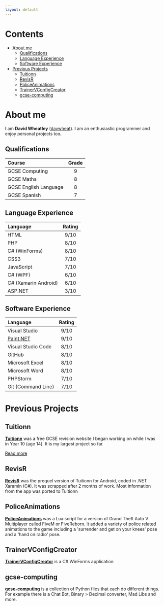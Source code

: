 ```yaml
---
layout: default
---
```


# Contents <!-- omit in toc -->

- [About me](#about-me)
  - [Qualifications](#qualifications)
  - [Language Experience](#language-experience)
  - [Software Experience](#software-experience)
- [Previous Projects](#previous-projects)
  - [Tuitionn](#tuitionn)
  - [RevisR](#revisr)
  - [PoliceAnimations](#policeanimations)
  - [TrainerVConfigCreator](#trainervconfigcreator)
  - [gcse-computing](#gcse-computing)

# About me

I am **David Wheatley** ([davwheat](https://www.github.com/davwheat)). I am an enthusiastic programmer and enjoy personal projects too.

## Qualifications

| Course                | Grade |
| :-------------------- | :---: |
| GCSE Computing        | 9     |
| GCSE Maths            | 8     |
| GCSE English Language | 8     |
| GCSE Spanish          | 7     |

## Language Experience

| Language             | Rating |
| :------------------- | :----: |
| HTML                 | 9/10   |
| PHP                  | 8/10   |
| C# (WinForms)        | 8/10   |
| CSS3                 | 7/10   |
| JavaScript           | 7/10   |
| C# (WPF)             | 6/10   |
| C# (Xamarin Android) | 6/10   |
| ASP.NET              | 3/10   |

## Software Experience

| Language                          | Rating |
| :-------------------------------- | :----: |
| Visual Studio                     | 9/10   |
| [Paint.NET](https://getpaint.net) | 9/10   |
| Visual Studio Code                | 8/10   |
| GitHub                            | 8/10   |
| Microsoft Excel                   | 8/10   |
| Microsoft Word                    | 8/10   |
| PHPStorm                          | 7/10   |
| Git (Command Line)                | 7/10   |

# Previous Projects

## Tuitionn

**[Tuitionn](https://www.tuitionn.co.uk)** was a free GCSE revision website I began working on while I was in Year 10 (age 14). It is my largest project so far.

[Read more](./tuitionn.html)

## RevisR

**[RevisR](https://github.com/davwheat/RevisR)** was the prequel version of Tuitionn for Android, coded in .NET Xaramin (C#). It was scrapped after 2 months of work. Most information from the app was ported to Tuitionn

## PoliceAnimations

**[PoliceAnimations](https://github.com/davwheat/PoliceAnimations)** was a Lua script for a version of Grand Theft Auto V Multiplayer called FiveM or FiveReborn. It added a variety of police related animations to the game including a 'surrender and get on your knees' pose and a 'hand on radio' pose.

## TrainerVConfigCreator

**[TrainerVConfigCreator](https://github.com/davwheat/TrainerVConfigCreator)** is a C# WinForms application

## gcse-computing

**[gcse-computing](https://github.com/davwheat/gcse-computing)** is a collection of Python files that each do different things. For example there is a Chat Bot, Binary > Decimal converter, Mad Libs and more.